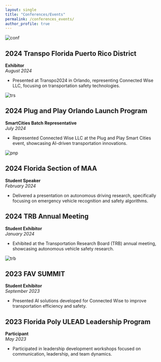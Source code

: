 ```yaml
---
layout: single
title: "Conferences/Events"
permalink: /conferences_events/
author_profile: true
---
```


![conf](https://vefaayyildiz.github.io/images/conf.png)  

## 2024 Transpo Florida Puerto Rico District  
**Exhibitor**  
*August 2024*

- Presented at Transpo2024 in Orlando, representing Connected Wise LLC, focusing on transportation safety technologies.

![trs](https://vefaayyildiz.github.io/images/trs.png) 

## 2024 Plug and Play Orlando Launch Program  
**SmartCities Batch Representative**  
*July 2024*

- Represented Connected Wise LLC at the Plug and Play Smart Cities event, showcasing AI-driven transportation innovations.

![pnp](https://vefaayyildiz.github.io/images/pnp.png) 
## 2024 Florida Section of MAA  
**Student Speaker**  
*February 2024*

- Delivered a presentation on autonomous driving research, specifically focusing on emergency vehicle recognition and safety algorithms.

## 2024 TRB Annual Meeting  
**Student Exhibitor**  
*January 2024*

- Exhibited at the Transportation Research Board (TRB) annual meeting, showcasing autonomous vehicle safety research.

![trb](https://vefaayyildiz.github.io/images/trb.png) 

## 2023 FAV SUMMIT  
**Student Exhibitor**  
*September 2023*

- Presented AI solutions developed for Connected Wise to improve transportation efficiency and safety.

## 2023 Florida Poly ULEAD Leadership Program  
**Participant**  
*May 2023*

- Participated in leadership development workshops focused on communication, leadership, and team dynamics.
